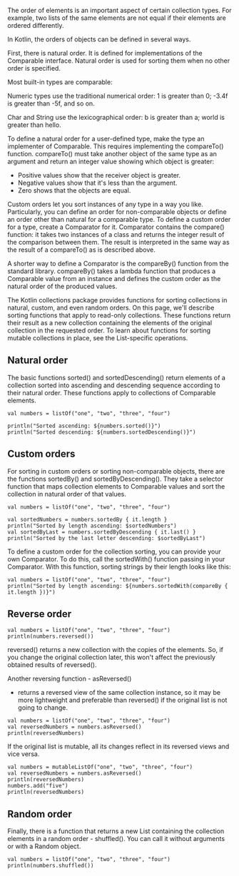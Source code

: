 The order of elements is an important aspect of certain collection types. For example, two lists of the same elements
are not equal if their elements are ordered differently.

In Kotlin, the orders of objects can be defined in several ways.

First, there is natural order. It is defined for implementations of the Comparable interface. Natural order is used for
sorting them when no other order is specified.

Most built-in types are comparable:

Numeric types use the traditional numerical order: 1 is greater than 0; -3.4f is greater than -5f, and so on.

Char and String use the lexicographical order: b is greater than a; world is greater than hello.

To define a natural order for a user-defined type, make the type an implementer of Comparable. This requires
implementing the compareTo() function. compareTo() must take another object of the same type as an argument and return
an integer value showing which object is greater:

* Positive values show that the receiver object is greater.
* Negative values show that it's less than the argument.
* Zero shows that the objects are equal.

Custom orders let you sort instances of any type in a way you like. Particularly, you can define an order for
non-comparable objects or define an order other than natural for a comparable type. To define a custom order for a type,
create a Comparator for it. Comparator contains the compare() function: it takes two instances of a class and returns
the integer result of the comparison between them. The result is interpreted in the same way as the result of a
compareTo() as is described above.

A shorter way to define a Comparator is the compareBy() function from the standard library. compareBy() takes a lambda
function that produces a Comparable value from an instance and defines the custom order as the natural order of the
produced values.

The Kotlin collections package provides functions for sorting collections in natural, custom, and even random orders. On
this page, we'll describe sorting functions that apply to read-only collections. These functions return their result as
a new collection containing the elements of the original collection in the requested order. To learn about functions for
sorting mutable collections in place, see the List-specific operations.

## Natural order

The basic functions sorted() and sortedDescending() return elements of a collection sorted into ascending and descending
sequence according to their natural order. These functions apply to collections of Comparable elements.

```
val numbers = listOf("one", "two", "three", "four")

println("Sorted ascending: ${numbers.sorted()}")
println("Sorted descending: ${numbers.sortedDescending()}")
```

## Custom orders

For sorting in custom orders or sorting non-comparable objects, there are the functions sortedBy() and
sortedByDescending(). They take a selector function that maps collection elements to Comparable values and sort the
collection in natural order of that values.

```
val numbers = listOf("one", "two", "three", "four")

val sortedNumbers = numbers.sortedBy { it.length }
println("Sorted by length ascending: $sortedNumbers")
val sortedByLast = numbers.sortedByDescending { it.last() }
println("Sorted by the last letter descending: $sortedByLast")
```

To define a custom order for the collection sorting, you can provide your own Comparator. To do this, call the
sortedWith() function passing in your Comparator. With this function, sorting strings by their length looks like this:

```
val numbers = listOf("one", "two", "three", "four")
println("Sorted by length ascending: ${numbers.sortedWith(compareBy { it.length })}")
```

## Reverse order

```
val numbers = listOf("one", "two", "three", "four")
println(numbers.reversed())
```

reversed() returns a new collection with the copies of the elements. So, if you change the original collection later,
this won't affect the previously obtained results of reversed().

Another reversing function - asReversed()

* returns a reversed view of the same collection instance, so it may be more lightweight and preferable than reversed()
  if the original list is not going to change.

```
val numbers = listOf("one", "two", "three", "four")
val reversedNumbers = numbers.asReversed()
println(reversedNumbers)
```

If the original list is mutable, all its changes reflect in its reversed views and vice versa.

```
val numbers = mutableListOf("one", "two", "three", "four")
val reversedNumbers = numbers.asReversed()
println(reversedNumbers)
numbers.add("five")
println(reversedNumbers)
```

## Random order

Finally, there is a function that returns a new List containing the collection elements in a random order - shuffled().
You can call it without arguments or with a Random object.

```
val numbers = listOf("one", "two", "three", "four")
println(numbers.shuffled())
```